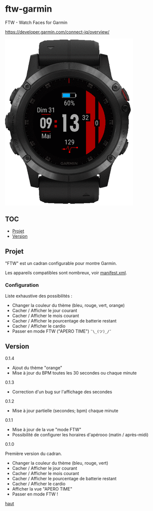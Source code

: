 # ftw-garmin
FTW - Watch Faces for Garmin

https://developer.garmin.com/connect-iq/overview/

![IMAGE](resources/images/screenshots/ftw.gif)

## TOC

* [Projet](#projet)
* [Version](#version)

## Projet

"FTW" est un cadran configurable pour montre Garmin.

Les appareils compatibles sont nombreux, voir [manifest.xml](https://github.com/joakim-ribier/ftw-garmin/blob/master/manifest.xml#L4).

### Configuration

Liste exhaustive des possibilités :

* Changer la couleur du thème (bleu, rouge, vert, orange)
* Cacher / Afficher le jour courant
* Cacher / Afficher le mois courant
* Cacher / Afficher le pourcentage de batterie restant
* Cacher / Afficher le cardio
* Passer en mode FTW ("APERO TIME") `¯\_(ツ)_/¯`

## Version

0.1.4

* Ajout du thème "orange"
* Mise à jour du BPM toutes les 30 secondes ou chaque minute

0.1.3

* Correction d'un bug sur l'affichage des secondes

0.1.2

* Mise à jour partielle (secondes; bpm) chaque minute

0.1.1

* Mise à jour de la vue "mode FTW"
* Possibilité de configurer les horaires d'apérooo (matin / après-midi)

0.1.0

Première version du cadran.

* Changer la couleur du thème (bleu, rouge, vert)
* Cacher / Afficher le jour courant
* Cacher / Afficher le mois courant
* Cacher / Afficher le pourcentage de batterie restant
* Cacher / Afficher le cardio
* Afficher la vue "APERO TIME"
* Passer en mode FTW !

[haut](#toc)